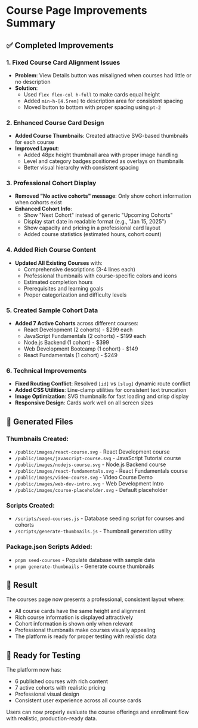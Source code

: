# Course Page Improvements Summary

## ✅ Completed Improvements

### 1. Fixed Course Card Alignment Issues
- **Problem**: View Details button was misaligned when courses had little or no description
- **Solution**: 
  - Used `flex flex-col h-full` to make cards equal height
  - Added `min-h-[4.5rem]` to description area for consistent spacing
  - Moved button to bottom with proper spacing using `pt-2`

### 2. Enhanced Course Card Design
- **Added Course Thumbnails**: Created attractive SVG-based thumbnails for each course
- **Improved Layout**: 
  - Added 48px height thumbnail area with proper image handling
  - Level and category badges positioned as overlays on thumbnails
  - Better visual hierarchy with consistent spacing

### 3. Professional Cohort Display
- **Removed "No active cohorts" message**: Only show cohort information when cohorts exist
- **Enhanced Cohort Info**: 
  - Show "Next Cohort" instead of generic "Upcoming Cohorts"
  - Display start date in readable format (e.g., "Jan 15, 2025")
  - Show capacity and pricing in a professional card layout
  - Added course statistics (estimated hours, cohort count)

### 4. Added Rich Course Content
- **Updated All Existing Courses** with:
  - Comprehensive descriptions (3-4 lines each)
  - Professional thumbnails with course-specific colors and icons
  - Estimated completion hours
  - Prerequisites and learning goals
  - Proper categorization and difficulty levels

### 5. Created Sample Cohort Data
- **Added 7 Active Cohorts** across different courses:
  - React Development (2 cohorts) - $299 each
  - JavaScript Fundamentals (2 cohorts) - $199 each  
  - Node.js Backend (1 cohort) - $399
  - Web Development Bootcamp (1 cohort) - $149
  - React Fundamentals (1 cohort) - $249

### 6. Technical Improvements
- **Fixed Routing Conflict**: Resolved `[id]` vs `[slug]` dynamic route conflict
- **Added CSS Utilities**: Line-clamp utilities for consistent text truncation
- **Image Optimization**: SVG thumbnails for fast loading and crisp display
- **Responsive Design**: Cards work well on all screen sizes

## 📁 Generated Files

### Thumbnails Created:
- `/public/images/react-course.svg` - React Development course
- `/public/images/javascript-course.svg` - JavaScript Tutorial course  
- `/public/images/nodejs-course.svg` - Node.js Backend course
- `/public/images/react-fundamentals.svg` - React Fundamentals course
- `/public/images/video-course.svg` - Video Course Demo
- `/public/images/web-dev-intro.svg` - Web Development Intro
- `/public/images/course-placeholder.svg` - Default placeholder

### Scripts Created:
- `/scripts/seed-courses.js` - Database seeding script for courses and cohorts
- `/scripts/generate-thumbnails.js` - Thumbnail generation utility

### Package.json Scripts Added:
- `pnpm seed-courses` - Populate database with sample data
- `pnpm generate-thumbnails` - Generate course thumbnails

## 🎯 Result

The courses page now presents a professional, consistent layout where:
- All course cards have the same height and alignment
- Rich course information is displayed attractively
- Cohort information is shown only when relevant
- Professional thumbnails make courses visually appealing
- The platform is ready for proper testing with realistic data

## 🚀 Ready for Testing

The platform now has:
- 6 published courses with rich content
- 7 active cohorts with realistic pricing
- Professional visual design
- Consistent user experience across all course cards

Users can now properly evaluate the course offerings and enrollment flow with realistic, production-ready data.